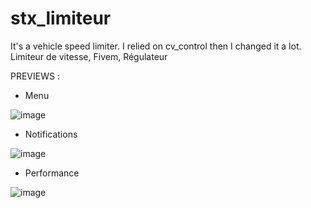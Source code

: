 # stx_limiteur
It's a vehicle speed limiter. I relied on cv_control then I changed it a lot. Limiteur de vitesse, Fivem, Régulateur

PREVIEWS :

- Menu

![image](https://user-images.githubusercontent.com/106894099/172046919-340db55c-3702-467c-95f4-cc618befd0c1.png)

- Notifications

![image](https://user-images.githubusercontent.com/106894099/172046949-7ee4ddaf-7e20-4fff-827a-def02303ec45.png)

- Performance

![image](https://user-images.githubusercontent.com/106894099/172047021-75201d4b-0c4c-450d-b106-6fd739004f26.png)
